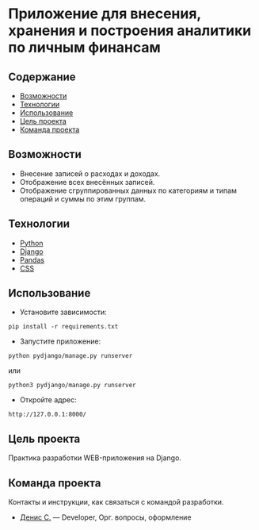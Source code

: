 # Приложение для внесения, хранения и построения аналитики по личным финансам

## Содержание
- [Возможности](#возможности)
- [Технологии](#технологии)
- [Использование](#использование)
- [Цель проекта](#цель-проекта)
- [Команда проекта](#команда-проекта)

## Возможности
- Внесение записей о расходах и доходах.
- Отображение всех внесённых записей.
- Отображение сгруппированных данных по категориям и типам операций и суммы по этим группам.

## Технологии
- [Python](https://www.python.org/)
- [Django](https://www.djangoproject.com/)
- [Pandas](https://pandas.pydata.org/)
- [CSS](https://webref.ru/css)

## Использование
- Установите зависимости:
```
pip install -r requirements.txt
```
- Запустите приложение:
```
python pydjango/manage.py runserver
```
или
```
python3 pydjango/manage.py runserver
```
- Откройте адрес:
```
http://127.0.0.1:8000/
```


## Цель проекта
Практика разработки WEB-приложения на Django.

## Команда проекта
Контакты и инструкции, как связаться с командой разработки.

- [Денис С.](tg://abc) — Developer, Орг. вопросы, оформление
